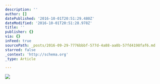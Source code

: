 ```yaml
---
description: ''
author: []
datePublished: '2016-10-01T20:51:29.480Z'
dateModified: '2016-10-01T20:51:28.978Z'
title: ''
publisher: {}
via: {}
inFeed: true
sourcePath: _posts/2016-09-29-7776bbbf-577d-4a88-aa8b-57fd4198faf6.md
starred: false
_context: 'http://schema.org'
_type: Article

---
```

![](https://the-grid-user-content.s3-us-west-2.amazonaws.com/bee40c1a-f45a-4891-8877-44868a3beac3.jpg)